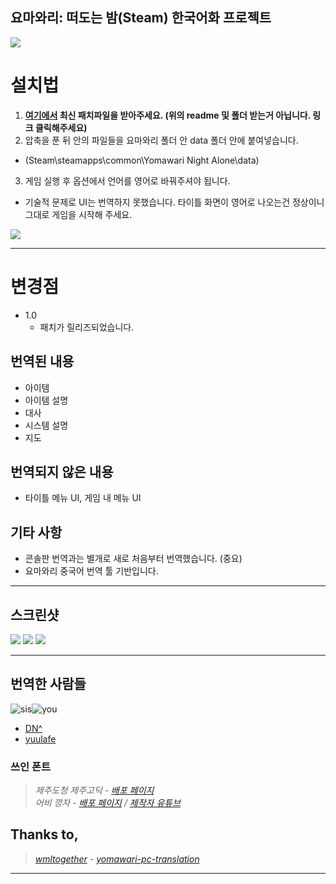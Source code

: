 
## 요마와리: 떠도는 밤(Steam) 한국어화 프로젝트

[![](https://raw.githubusercontent.com/blackwaterbread/yomawari-pc-kr-translation/master/readme_res/steampage.png)](https://store.steampowered.com/app/477870/)

# 설치법

1. **[여기에서](https://github.com/blackwaterbread/yomawari-pc-kr-translation/releases) 최신 패치파일을 받아주세요. (위의 readme 및 폴더 받는거 아닙니다. 링크 클릭해주세요)**
2. 압축을 푼 뒤 안의 파일들을 요마와리 폴더 안 data 폴더 안에 붙여넣습니다.
- (Steam\steamapps\common\Yomawari Night Alone\data)
3. 게임 실행 후 옵션에서 언어를 영어로 바꿔주셔야 됩니다.
- 기술적 문제로 UI는 번역하지 못했습니다. 타이틀 화면이 영어로 나오는건 정상이니 그대로 게임을 시작해 주세요.

![](https://raw.githubusercontent.com/blackwaterbread/yomawari-pc-kr-translation/master/readme_res/howtoinstall.png)

-----
# 변경점

* 1.0
    * 패치가 릴리즈되었습니다.
## 번역된 내용

- 아이템
- 아이템 설명
- 대사
- 시스템 설명
- 지도

## 번역되지 않은 내용
- 타이틀 메뉴 UI, 게임 내 메뉴 UI

## 기타 사항
- 콘솔판 번역과는 별개로 새로 처음부터 번역했습니다. (중요)
- 요마와리 중국어 번역 툴 기반입니다.

-----
## 스크린샷

![](https://raw.githubusercontent.com/blackwaterbread/yomawari-pc-kr-translation/master/screenshot/sc1.jpg)
![](https://raw.githubusercontent.com/blackwaterbread/yomawari-pc-kr-translation/master/screenshot/sc2.jpg)
![](https://raw.githubusercontent.com/blackwaterbread/yomawari-pc-kr-translation/master/screenshot/sc3.jpg)


-----
 ## 번역한 사람들
![sis](https://raw.githubusercontent.com/blackwaterbread/yomawari-pc-kr-translation/master/readme_res/sis.png)![you](https://raw.githubusercontent.com/blackwaterbread/yomawari-pc-kr-translation/master/readme_res/you.png)
- [DN^](https://steamcommunity.com/id/blackwaterbread)
- [yuulafe](https://steamcommunity.com/profiles/76561198073408138/)

### 쓰인 폰트
> *제주도청 제주고딕 - [배포 페이지](https://www.jeju.go.kr/jeju/symbol/font/infor.htm)  
> 어비 깡자 - [배포 페이지](http://uhbeefont.com/) / [제작자 유튜브](https://www.youtube.com/channel/UCrGu0EH-UoR6fpdYshDCOgQ)*

## Thanks to,
> *[wmltogether](https://github.com/wmltogether) - [yomawari-pc-translation](https://github.com/wmltogether/yomawari-pc-translation)*

-----

